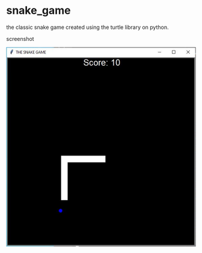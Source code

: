 # snake_game
the classic snake game created using the turtle library on python. 


screenshot



![Password_generator](https://github.com/gruxic/snake_game/blob/main/python.JPG?raw=true)

